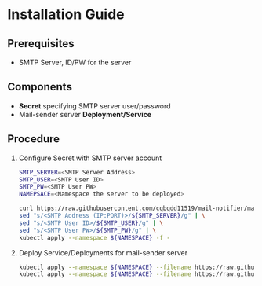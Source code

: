 # Installation Guide

## Prerequisites
- SMTP Server, ID/PW for the server

## Components
- **Secret** specifying SMTP server user/password
- Mail-sender server **Deployment/Service**

## Procedure
1. Configure Secret with SMTP server account
    ```bash
    SMTP_SERVER=<SMTP Server Address>
    SMTP_USER=<SMTP User ID>
    SMTP_PW=<SMTP User PW>
    NAMEPSACE=<Namespace the server to be deployed>
    
    curl https://raw.githubusercontent.com/cqbqdd11519/mail-notifier/master/deploy/secret.yaml.template -s | \
    sed "s/<SMTP Address (IP:PORT)>/${SMTP_SERVER}/g" | \
    sed "s/<SMTP User ID>/${SMTP_USER}/g" | \
    sed "s/<SMTP User PW>/${SMTP_PW}/g" | \
    kubectl apply --namespace ${NAMESPACE} -f -
    ```
2. Deploy Service/Deployments for mail-sender server
    ```bash
    kubectl apply --namespace ${NAMESPACE} --filename https://raw.githubusercontent.com/cqbqdd11519/mail-notifier/master/deploy/service.yaml
    kubectl apply --namespace ${NAMESPACE} --filename https://raw.githubusercontent.com/cqbqdd11519/mail-notifier/master/deploy/server.yaml
    ```
